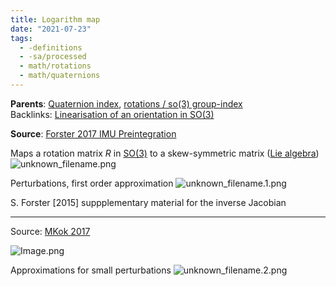 ```yaml
---
title: Logarithm map
date: "2021-07-23"
tags:
  - -definitions
  - -sa/processed
  - math/rotations
  - math/quaternions
---
```


**Parents**: [Quaternion index](math/rotations/quaternion-index.md), [rotations / so(3) group-index](math/rotations/rotations-so3-group-index.md)  
Backlinks: [Linearisation of an orientation in SO(3)](linearisation-of-an-orientation-in-so-3.md)

**Source**: [Forster 2017 IMU Preintegration](forster-2017-imu-preintegration.md)

Maps a rotation matrix $R$ in [SO(3)](math/rotations/so3-3d-rotation-group.md) to a skew-symmetric matrix ([Lie algebra](math/rotations/lie-group-lie-algebra.md))
![unknown_filename.png](studienarbeit/_resources/Logarithm_map.resources/unknown_filename.png)

Perturbations, first order approximation
![unknown_filename.1.png](studienarbeit/_resources/Logarithm_map.resources/unknown_filename.1.png)

S. Forster \[2015\] suppplementary material for the inverse Jacobian

* * *

Source: [MKok 2017](mkok-2017.md)

![Image.png](studienarbeit/_resources/Logarithm_map.resources/Image.png)

Approximations for small perturbations
![unknown_filename.2.png](studienarbeit/_resources/Logarithm_map.resources/unknown_filename.2.png)

